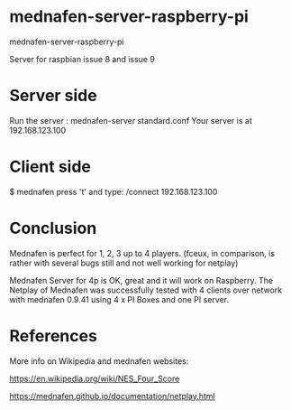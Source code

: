 # mednafen-server-raspberry-pi
mednafen-server-raspberry-pi

Server for raspbian issue 8 and issue 9

# Server side
Run the server : mednafen-server standard.conf
Your server is at 192.168.123.100 


# Client side
$ mednafen
press 't'
and type: 
 /connect 192.168.123.100

# Conclusion
Mednafen is perfect for 1, 2, 3 up to 4 players. 
(fceux, in comparison, is rather with several bugs still and not well working for netplay)

Mednafen Server for 4p is OK, great and it will work on Raspberry. The Netplay of Mednafen was successfully tested with 4 clients over network with mednafen 0.9.41 using 4 x PI Boxes and one PI server.


# References
More info on Wikipedia and mednafen websites: 

https://en.wikipedia.org/wiki/NES_Four_Score

https://mednafen.github.io/documentation/netplay.html

